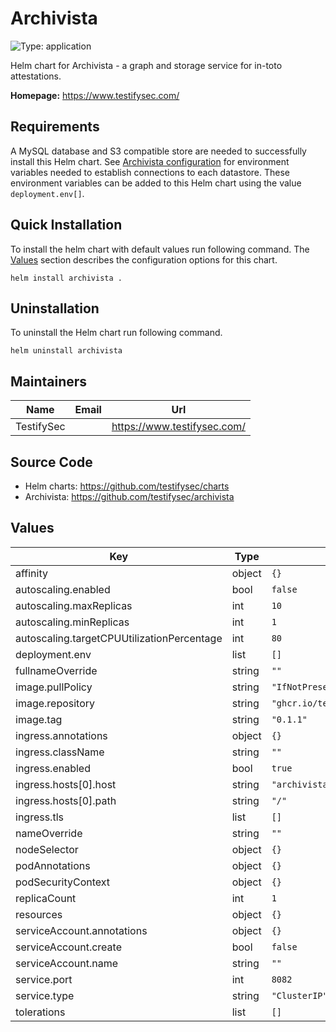 # Archivista

![Type: application](https://img.shields.io/badge/Type-application-informational?style=flat-square)

Helm chart for Archivista - a graph and storage service for in-toto attestations.

**Homepage:** <https://www.testifysec.com/>

## Requirements

A MySQL database and S3 compatible store are needed to successfully install this Helm chart.
See [Archivista configuration](https://github.com/testifysec/archivista#configuration) for environment variables needed
to establish connections to each datastore. These environment variables can be added to this Helm chart using the value `deployment.env[]`.

## Quick Installation

To install the helm chart with default values run following command.
The [Values](#Values) section describes the configuration options for this chart.

```shell
helm install archivista .
```

## Uninstallation

To uninstall the Helm chart run following command.

```shell
helm uninstall archivista
```

## Maintainers

| Name       | Email | Url                           |
| ---        | ---   | ---                           |
| TestifySec |       | <https://www.testifysec.com/> |

## Source Code

* Helm charts: <https://github.com/testifysec/charts>
* Archivista: <https://github.com/testifysec/archivista>

## Values

| Key                                        | Type   | Default       |
|---                                         |---     |---            |
| affinity                                   | object | `{}`          |
| autoscaling.enabled                        | bool   | `false`       |
| autoscaling.maxReplicas                    | int    | `10`          |
| autoscaling.minReplicas                    | int    | `1`           |
| autoscaling.targetCPUUtilizationPercentage | int    | `80`          |
| deployment.env                             | list   | `[]`          |
| fullnameOverride                           | string | `""`          |
| image.pullPolicy                           | string | `"IfNotPresent"` |
| image.repository                           | string | `"ghcr.io/testifysec/archivista"` |
| image.tag                                  | string | `"0.1.1"`     |
| ingress.annotations                        | object | `{}`          |
| ingress.className                          | string | `""`          |
| ingress.enabled                            | bool   | `true`        |
| ingress.hosts[0].host                      | string | `"archivista.localhost"` |
| ingress.hosts[0].path                      | string | `"/"`         |
| ingress.tls                                | list   | `[]`          |
| nameOverride                               | string | `""`          |
| nodeSelector                               | object | `{}`          |
| podAnnotations                             | object | `{}`          |
| podSecurityContext                         | object | `{}`          |
| replicaCount                               | int    | `1`           |
| resources                                  | object | `{}`          |
| serviceAccount.annotations                 | object | `{}`          |
| serviceAccount.create                      | bool   | `false`       |
| serviceAccount.name                        | string | `""`          |
| service.port                               | int    | `8082`        |
| service.type                               | string | `"ClusterIP"` |
| tolerations                                | list   | `[]`          |
